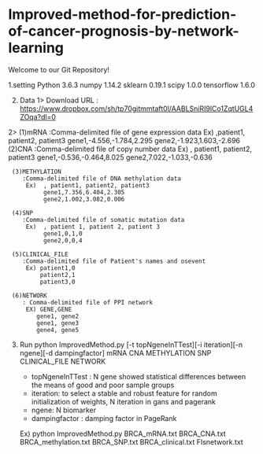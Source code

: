 # Improved-method-for-prediction-of-cancer-prognosis-by-network-learning
Welcome to our Git Repository!

1.setting
  Python  3.6.3
  numpy 1.14.2
  sklearn 0.19.1
  scipy 1.0.0
  tensorflow 1.6.0
  
2.  Data
1> Download URL
: https://www.dropbox.com/sh/tp70gitmmtaft0l/AABLSniRI9lCo1ZqtUGL4ZOqa?dl=0
  
 
 
 
 
 
 
 2> (1)mRNA
        :Comma-delimited file of gene expression data 
          Ex)  ,patient1, patient2, patient3
              gene1,-4.556,-1.784,2.295
              gene2,-1.923,1.603,-2.696         
     (2)CNA
        :Comma-delimited file of copy number data 
          Ex)  , patient1, patient2, patient3
              gene1,-0.536,-0.464,8.025
              gene2,7.022,-1.033,-0.636
              
     (3)METHYLATION
        :Comma-delimited file of DNA methylation data
         Ex)  , patient1, patient2, patient3
              gene1,7.356,6.404,2.305
              gene2,1.002,3.082,0.006
              
     (4)SNP
        :Comma-delimited file of somatic mutation data
         Ex)  , patient 1, patient 2, patient 3
              gene1,0,1,0
              gene2,0,0,4
              
     (5)CLINICAL_FILE
        :Comma-delimited file of Patient's names and osevent
         Ex) patient1,0
             patient2,1
             patient3,0
        
     (6)NETWORK
        : Comma-delimited file of PPI network
         EX) GENE,GENE
            gene1, gene2
            gene1, gene3
            gene4, gene5
        
  
3. Run
    python ImprovedMethod.py [-t topNgeneInTTest][-i iteration][-n ngene][-d dampingfactor] mRNA CNA METHYLATION SNP CLINICAL_FILE NETWORK
    
    - topNgeneInTTest : N gene showed statistical differences between the means of good and poor sample groups
    - iteration: to select a stable and robust feature for random initialization of weights, N iteration in gans and pagerank
    - ngene: N biomarker
    - dampingfactor : damping factor in PageRank
    
    Ex) python ImprovedMethod.py BRCA_mRNA.txt BRCA_CNA.txt BRCA_methylation.txt BRCA_SNP.txt BRCA_clinical.txt 
        FIsnetwork.txt






